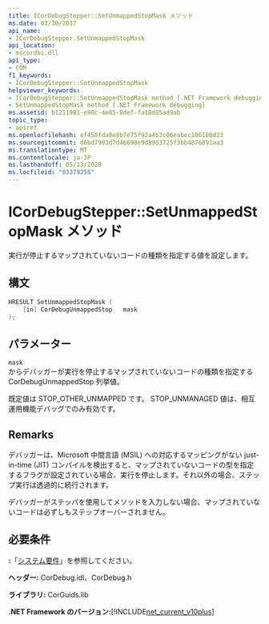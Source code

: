 ```yaml
---
title: ICorDebugStepper::SetUnmappedStopMask メソッド
ms.date: 03/30/2017
api_name:
- ICorDebugStepper.SetUnmappedStopMask
api_location:
- mscordbi.dll
api_type:
- COM
f1_keywords:
- ICorDebugStepper::SetUnmappedStopMask
helpviewer_keywords:
- ICorDebugStepper::SetUnmappedStopMask method [.NET Framework debugging]
- SetUnmappedStopMask method [.NET Framework debugging]
ms.assetid: b1211981-e90c-4e05-8def-fa18d85ad9ab
topic_type:
- apiref
ms.openlocfilehash: ef458fda8e8b7e75f92a4b3c06eabec106180d23
ms.sourcegitcommit: d6bd7903d7d46698e9d89d3725f3bb4876891aa3
ms.translationtype: MT
ms.contentlocale: ja-JP
ms.lasthandoff: 05/13/2020
ms.locfileid: "83379258"
---
```

# <a name="icordebugsteppersetunmappedstopmask-method"></a>ICorDebugStepper::SetUnmappedStopMask メソッド
実行が停止するマップされていないコードの種類を指定する値を設定します。  
  
## <a name="syntax"></a>構文  
  
```cpp  
HRESULT SetUnmappedStopMask (  
    [in] CorDebugUnmappedStop   mask  
);  
```  
  
## <a name="parameters"></a>パラメーター  
 `mask`  
 からデバッガーが実行を停止するマップされていないコードの種類を指定する CorDebugUnmappedStop 列挙値。  
  
 既定値は STOP_OTHER_UNMAPPED です。 STOP_UNMANAGED 値は、相互運用機能デバッグでのみ有効です。  
  
## <a name="remarks"></a>Remarks  
 デバッガーは、Microsoft 中間言語 (MSIL) への対応するマッピングがない just-in-time (JIT) コンパイルを検出すると、マップされていないコードの型を指定するフラグが設定されている場合、実行を停止します。それ以外の場合、ステップ実行は透過的に続行されます。  
  
 デバッガーがステッパを使用してメソッドを入力しない場合、マップされていないコードは必ずしもステップオーバーされません。  
  
## <a name="requirements"></a>必要条件  
 **:**「[システム要件](../../get-started/system-requirements.md)」を参照してください。  
  
 **ヘッダー:** CorDebug.idl、CorDebug.h  
  
 **ライブラリ:** CorGuids.lib  
  
 **.NET Framework のバージョン:**[!INCLUDE[net_current_v10plus](../../../../includes/net-current-v10plus-md.md)]
